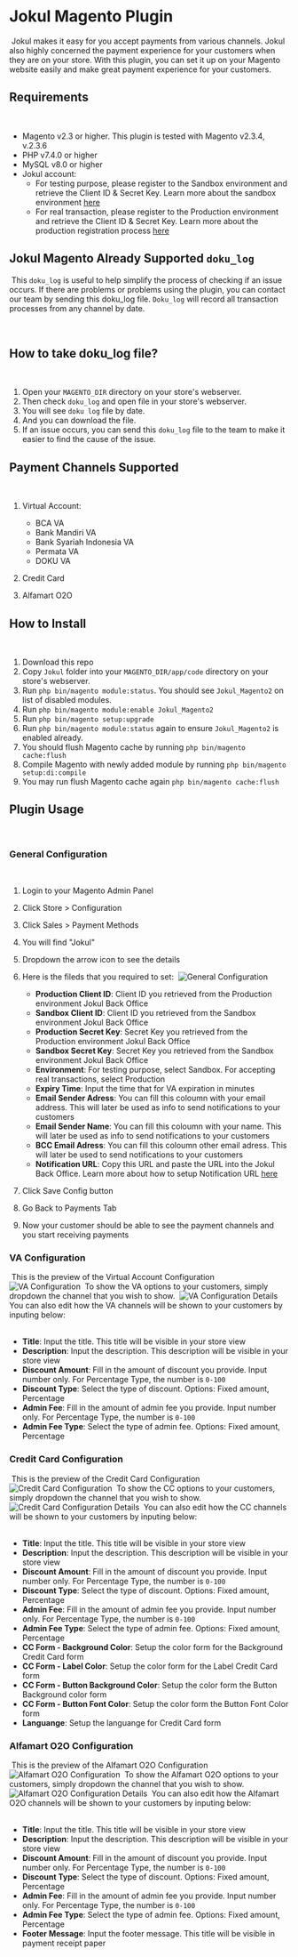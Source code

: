 # Jokul Magento Plugin
​
Jokul makes it easy for you accept payments from various channels. Jokul also highly concerned the payment experience for your customers when they are on your store. With this plugin, you can set it up on your Magento website easily and make great payment experience for your customers.
​
## Requirements
​
- Magento v2.3 or higher. This plugin is tested with Magento v2.3.4, v.2.3.6
- PHP v7.4.0 or higher
- MySQL v8.0 or higher
- Jokul account:
    - For testing purpose, please register to the Sandbox environment and retrieve the Client ID & Secret Key. Learn more about the sandbox environment [here](https://jokul.doku.com/docs/docs/getting-started/explore-sandbox)
    - For real transaction, please register to the Production environment and retrieve the Client ID & Secret Key. Learn more about the production registration process [here](https://jokul.doku.com/docs/docs/getting-started/register-user)

## Jokul Magento Already Supported `doku_log`
​
This `doku_log` is useful to help simplify the process of checking if an issue occurs. If there are problems or problems using the plugin, you can contact our team by sending this doku_log file. `Doku_log` will record all transaction processes from any channel by date.

​
## How to take doku_log file?
​
1. Open your `MAGENTO_DIR` directory on your store's webserver.
2. Then check `doku_log` and open file in your store's webserver.
3. You will see `doku log` file by date.
4. And you can download the file. 
5. If an issue occurs, you can send this `doku_log` file to the team to make it easier to find the cause of the issue.


## Payment Channels Supported
​
1. Virtual Account:
    - BCA VA
    - Bank Mandiri VA
    - Bank Syariah Indonesia VA
    - Permata VA
    - DOKU VA

2. Credit Card
3. Alfamart O2O
​
## How to Install
​
1. Download this repo
2. Copy `Jokul` folder into your `MAGENTO_DIR/app/code` directory on your store's webserver.
3. Run `php bin/magento module:status`. You should see `Jokul_Magento2` on list of disabled modules.
4. Run `php bin/magento module:enable Jokul_Magento2`
5. Run `php bin/magento setup:upgrade`
6. Run `php bin/magento module:status` again to ensure `Jokul_Magento2` is enabled already.
7. You should flush Magento cache by running `php bin/magento cache:flush`
8. Compile Magento with newly added module by running `php bin/magento setup:di:compile`
9. You may run flush Magento cache again `php bin/magento cache:flush`
​
## Plugin Usage
​
### General Configuration
​
1. Login to your Magento Admin Panel
2. Click Store > Configuration
3. Click Sales > Payment Methods
4. You will find "Jokul"
5. Dropdown the arrow icon to see the details
6. Here is the fileds that you required to set:
​
    ![General Configuration](https://i.ibb.co/qyCfkXR/Screen-Shot-2021-03-25-at-01-40-53.png)
    
    - **Production Client ID**: Client ID you retrieved from the Production environment Jokul Back Office
    - **Sandbox Client ID**: Client ID you retrieved from the Sandbox environment Jokul Back Office
    - **Production Secret Key**: Secret Key you retrieved from the Production environment Jokul Back Office
    - **Sandbox Secret Key**: Secret Key you retrieved from the Sandbox environment Jokul Back Office
    - **Environment**: For testing purpose, select Sandbox. For accepting real transactions, select Production
    - **Expiry Time**: Input the time that for VA expiration in minutes
    - **Email Sender Adress**: You can fill this coloumn with your email address. This will later be used as info to send notifications to your customers
    - **Email Sender Name**: You can fill this coloumn with your name. This will later be used as info to send notifications to your customers
    - **BCC Email Adress**: You can fill this coloumn other email adress. This will later be used to send notifications to your customers
    - **Notification URL**: Copy this URL and paste the URL into the Jokul Back Office. Learn more about how to setup Notification URL [here](https://jokul.doku.com/docs/docs/after-payment/setup-notification-url)
7. Click Save Config button
8. Go Back to Payments Tab
9. Now your customer should be able to see the payment channels and you start receiving payments
​
### VA Configuration
​
This is the preview of the Virtual Account Configuration
​
![VA Configuration](https://i.ibb.co/WxZfMZd/Screen-Shot-2021-03-25-at-01-41-13.png)
​
To show the VA options to your customers, simply dropdown the channel that you wish to show.
​
![VA Configuration Details](https://i.ibb.co/PYJGf8w/Screen-Shot-2021-03-25-at-01-41-04.png)
​
You can also edit how the VA channels will be shown to your customers by inputing below:  
​
- **Title**: Input the title. This title will be visible in your store view
- **Description**: Input the description. This description will be visible in your store view
- **Discount Amount**: Fill in the amount of discount you provide. Input number only. For Percentage Type, the number is `0-100`
- **Discount Type**: Select the type of discount. Options: Fixed amount, Percentage
- **Admin Fee**: Fill in the amount of admin fee you provide. Input number only. For Percentage Type, the number is `0-100`
- **Admin Fee Type**: Select the type of admin fee. Options: Fixed amount, Percentage

### Credit Card Configuration
​
This is the preview of the Credit Card Configuration
​
![Credit Card Configuration](https://i.ibb.co/160B9JH/Screen-Shot-2021-05-04-at-10-57-23.png)
​
To show the CC options to your customers, simply dropdown the channel that you wish to show.
​
![Credit Card Configuration Details](https://i.ibb.co/kX9rbtL/Screen-Shot-2021-05-04-at-10-58-38.png)
​
You can also edit how the CC channels will be shown to your customers by inputing below:  
​
- **Title**: Input the title. This title will be visible in your store view
- **Description**: Input the description. This description will be visible in your store view
- **Discount Amount**: Fill in the amount of discount you provide. Input number only. For Percentage Type, the number is `0-100`
- **Discount Type**: Select the type of discount. Options: Fixed amount, Percentage
- **Admin Fee**: Fill in the amount of admin fee you provide. Input number only. For Percentage Type, the number is `0-100`
- **Admin Fee Type**: Select the type of admin fee. Options: Fixed amount, Percentage
- **CC Form - Background Color**: Setup the color form for the Background Credit Card form
- **CC Form - Label Color**: Setup the color form for the Label Credit Card form
- **CC Form - Button Background Color**: Setup the color form the Button Background color form
- **CC Form - Button Font Color**: Setup the color form the Button Font Color form
- **Languange**: Setup the languange for Credit Card form

### Alfamart O2O Configuration
​
This is the preview of the Alfamart O2O Configuration
​
![Alfamart O2O Configuration](https://i.ibb.co/160B9JH/Screen-Shot-2021-05-04-at-10-57-23.png)
​
To show the Alfamart O2O options to your customers, simply dropdown the channel that you wish to show.
​
![Alfamart O2O Configuration Details](https://i.ibb.co/qnqjqzw/Screen-Shot-2021-05-04-at-11-05-10.png)
​
You can also edit how the Alfamart O2O channels will be shown to your customers by inputing below:  
​
- **Title**: Input the title. This title will be visible in your store view
- **Description**: Input the description. This description will be visible in your store view
- **Discount Amount**: Fill in the amount of discount you provide. Input number only. For Percentage Type, the number is `0-100`
- **Discount Type**: Select the type of discount. Options: Fixed amount, Percentage
- **Admin Fee**: Fill in the amount of admin fee you provide. Input number only. For Percentage Type, the number is `0-100`
- **Admin Fee Type**: Select the type of admin fee. Options: Fixed amount, Percentage
- **Footer Message**: Input the footer message. This title will be visible in payment receipt paper
